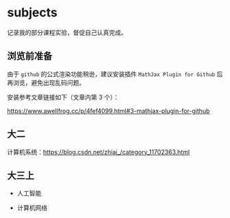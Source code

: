 # subjects

记录我的部分课程实验，督促自己认真完成。

## 浏览前准备

由于 `github` 的公式渲染功能稍逊，建议安装插件 `MathJax Plugin for Github` 后再浏览，避免出现乱码问题。

安装参考文章链接如下（文章内第 3 个）：

https://www.awellfrog.cc/p/4fef4099.html#3-mathjax-plugin-for-github

## 大二

计算机系统：https://blog.csdn.net/zhiai_/category_11702363.html

## 大三上

*   人工智能

*   计算机网络

